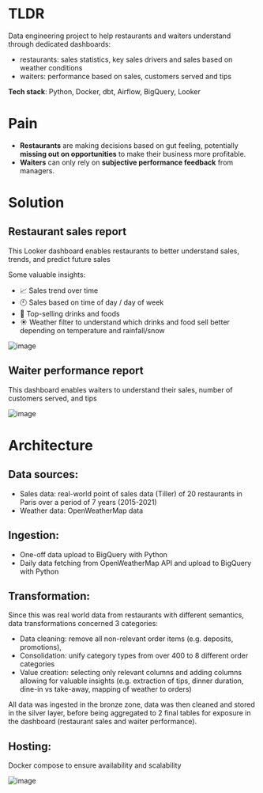 # TLDR
Data engineering project to help restaurants and waiters understand through dedicated dashboards:
- restaurants: sales statistics, key sales drivers and sales based on weather conditions
- waiters: performance based on sales, customers served and tips


**Tech stack**: Python, Docker, dbt, Airflow, BigQuery, Looker

# Pain
- **Restaurants** are making decisions based on gut feeling, potentially **missing out on opportunities** to make their business more profitable.​
- **Waiters**  can only rely on **subjective performance feedback** from managers.

# Solution
## Restaurant sales report  
This Looker dashboard enables restaurants to better understand sales, trends, and predict future sales

Some valuable insights:
- 📈 Sales trend over time
- 🕙 Sales based on time of day / day of week
- 🚀 Top-selling drinks and foods
- ☀️ Weather filter to understand which drinks and food sell better depending on temperature and rainfall/snow

![image](https://github.com/nicolasjonck/restaurant-data-backend/assets/30000902/76b3d04d-151c-412d-9355-52bf716a327c)

## Waiter performance report  
This dashboard enables waiters to understand their sales, number of customers served, and tips

![image](https://github.com/nicolasjonck/restaurant-data-backend/assets/30000902/0993ab2a-684d-4d1c-bb3e-a6551fc29edf)



# Architecture
## Data sources:
- Sales data: real-world point of sales data (Tiller) of 20 restaurants in Paris over a period of 7 years (2015-2021)
- Weather data: OpenWeatherMap data

## Ingestion:
- One-off data upload to BigQuery with Python
- Daily data fetching from OpenWeatherMap API and upload to BigQuery with Python

## Transformation:
Since this was real world data from restaurants with different semantics, data transformations concerned 3 categories:
- Data cleaning: remove all non-relevant order items (e.g. deposits, promotions),
- Consolidation: unify category types from over 400 to 8 different order categories
- Value creation: selecting only relevant columns and adding columns allowing for valuable insights (e.g. extraction of tips, dinner duration, dine-in vs take-away, mapping of weather to orders)

All data was ingested in the bronze zone, data was then cleaned and stored in the silver layer, before being aggregated to 2 final tables for exposure in the dashboard (restaurant sales and waiter performance).

## Hosting:
Docker compose to ensure availability and scalability

![image](https://github.com/nicolasjonck/restaurant-data-backend/assets/30000902/065b5844-e735-4853-bc59-bd226d3dc981)




